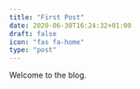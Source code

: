 ```yaml
---
title: "First Post"
date: 2020-06-30T16:24:32+01:00
draft: false
icon: "fas fa-home"
type: "post"
---
```


Welcome to the blog.
